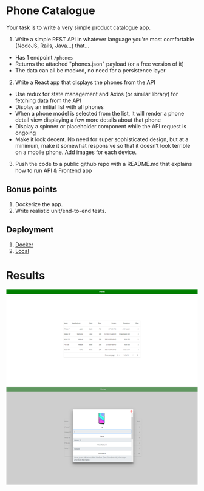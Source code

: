 # Phone Catalogue
Your task is to write a very simple product catalogue app.

1. Write a simple REST API in whatever language you're most comfortable (NodeJS, Rails, Java...) that...
 - Has 1 endpoint `/phones`
 - Returns the attached "phones.json" payload (or a free version of it)
 - The data can all be mocked, no need for a persistence layer
2. Write a React app that displays the phones from the API
- Use redux for state management and Axios (or similar library) for fetching data from the API
- Display an initial list with all phones
- When a phone model is selected from the list, it will render a phone detail view displaying a few more details about that phone
- Display a spinner or placeholder component while the API request is ongoing
- Make it look decent. No need for super sophisticated design, but at a minimum, make it somewhat responsive so that it doesn’t look terrible on a mobile phone. Add images for each device.
3. Push the code to a public github repo with a README.md that explains how to run API & Frontend app

## Bonus points
1. Dockerize the app.
2. Write realistic unit/end-to-end tests.

## Deployment
1. [Docker](https://github.com/romanpastu/Phone-Catalogue/blob/master/docker-deployment.md)
2. [Local](https://github.com/romanpastu/Phone-Catalogue/blob/master/localdeployment.md)

# Results

![GeneralDisplay](https://github.com/romanpastu/Phone-Catalogue/blob/master/repo-images/full-preview.png?raw=true)
![SpecificDisplay](https://github.com/romanpastu/Phone-Catalogue/blob/master/repo-images/selected-preview.png?raw=true)
